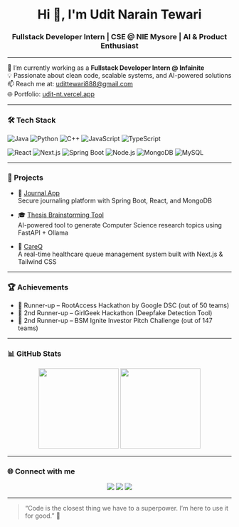 <h1 align="center">Hi 👋, I'm Udit Narain Tewari</h1>
<h3 align="center">Fullstack Developer Intern | CSE @ NIE Mysore | AI & Product Enthusiast</h3>

---

🌱 I’m currently working as a **Fullstack Developer Intern @ Infainite**  
💡 Passionate about clean code, scalable systems, and AI-powered solutions  
📫 Reach me at: [udittewari888@gmail.com](mailto:udittewari888@gmail.com)  
🌐 Portfolio: [udit-nt.vercel.app](https://udit-nt.vercel.app)

---

### 🛠️ Tech Stack

![Java](https://img.shields.io/badge/Java-%23ED8B00.svg?style=flat&logo=java&logoColor=white)
![Python](https://img.shields.io/badge/Python-%2314354C.svg?style=flat&logo=python&logoColor=white)
![C++](https://img.shields.io/badge/C++-00599C?style=flat&logo=c%2B%2B&logoColor=white)
![JavaScript](https://img.shields.io/badge/JavaScript-F7DF1E?style=flat&logo=javascript&logoColor=black)
![TypeScript](https://img.shields.io/badge/TypeScript-007ACC?style=flat&logo=typescript&logoColor=white)

![React](https://img.shields.io/badge/React-20232A?style=flat&logo=react&logoColor=61DAFB)
![Next.js](https://img.shields.io/badge/Next.js-000?style=flat&logo=nextdotjs&logoColor=white)
![Spring Boot](https://img.shields.io/badge/Spring_Boot-6DB33F?style=flat&logo=spring-boot&logoColor=white)
![Node.js](https://img.shields.io/badge/Node.js-339933?style=flat&logo=nodedotjs&logoColor=white)
![MongoDB](https://img.shields.io/badge/MongoDB-4EA94B?style=flat&logo=mongodb&logoColor=white)
![MySQL](https://img.shields.io/badge/MySQL-00000F?style=flat&logo=mysql&logoColor=white)

---

### 🚀 Projects

- 📝 [Journal App](https://github.com/udit2002-c/Journal-App.git)  
  Secure journaling platform with Spring Boot, React, and MongoDB

- 🎓 [Thesis Brainstorming Tool](https://github.com/udit2002-c/thesis_brainstorming-Group-no.51-)  
  AI-powered tool to generate Computer Science research topics using FastAPI + Ollama

- 🏥 [CareQ](https://github.com/udit2002-c/Q)  
  A real-time healthcare queue management system built with Next.js & Tailwind CSS

---

### 🏆 Achievements

- 🥈 Runner-up – RootAccess Hackathon by Google DSC (out of 50 teams)  
- 🥉 2nd Runner-up – GirlGeek Hackathon (Deepfake Detection Tool)  
- 🥉 2nd Runner-up – BSM Ignite Investor Pitch Challenge (out of 147 teams)

---

### 📊 GitHub Stats

<p align="center">
  <img src="https://github-readme-stats.vercel.app/api?username=udit2002-c&show_icons=true&theme=github_dark&hide_border=true" height="180px"/>
  <img src="https://github-readme-streak-stats.herokuapp.com/?user=udit2002-c&theme=github-dark&hide_border=true" height="180px"/>
</p>


---

### 🌐 Connect with me

<p align="center">
  <a href="https://www.linkedin.com/in/udit-narain-tewari/"><img src="https://img.shields.io/badge/LinkedIn-blue?style=for-the-badge&logo=linkedin" /></a>
  <a href="mailto:udittewari888@gmail.com"><img src="https://img.shields.io/badge/Gmail-D14836?style=for-the-badge&logo=gmail&logoColor=white" /></a>
  <a href="https://udit-nt.vercel.app"><img src="https://img.shields.io/badge/Portfolio-121212?style=for-the-badge&logo=vercel&logoColor=white" /></a>
</p>

---

> “Code is the closest thing we have to a superpower. I’m here to use it for good.” 🚀
